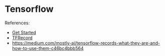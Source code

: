 # Tensorflow

References: 

- [Get Started](https://www.tensorflow.org/get_started/)
- [TFRecord](https://www.skcript.com/svr/why-every-tensorflow-developer-should-know-about-tfrecord/)
- https://medium.com/mostly-ai/tensorflow-records-what-they-are-and-how-to-use-them-c46bc4bbb564
